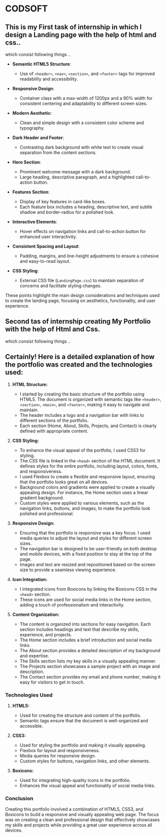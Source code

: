 # CODSOFT
## This is my First task of internship in which I design a Landing page with the help of html and css..

which consist following things ..

- **Semantic HTML5 Structure**: 
  - Use of `<header>`, `<nav>`, `<section>`, and `<footer>` tags for improved readability and accessibility.

- **Responsive Design**: 
  - Container class with a max-width of 1200px and a 90% width for consistent centering and adaptability to different screen sizes.

- **Modern Aesthetic**: 
  - Clean and simple design with a consistent color scheme and typography.

- **Dark Header and Footer**: 
  - Contrasting dark background with white text to create visual separation from the content sections.

- **Hero Section**: 
  - Prominent welcome message with a dark background.
  - Large heading, descriptive paragraph, and a highlighted call-to-action button.

- **Features Section**: 
  - Display of key features in card-like boxes.
  - Each feature box includes a heading, descriptive text, and subtle shadow and border-radius for a polished look.

- **Interactive Elements**: 
  - Hover effects on navigation links and call-to-action button for enhanced user interactivity.

- **Consistent Spacing and Layout**: 
  - Padding, margins, and line-height adjustments to ensure a cohesive and easy-to-read layout.

- **CSS Styling**: 
  - External CSS file (`LandingPage.css`) to maintain separation of concerns and facilitate styling changes.

These points highlight the main design considerations and techniques used to create the landing page, focusing on aesthetics, functionality, and user experience.


## Second tas of internship creating My Portfolio with the help of Html and Css.

which consist following things ..

## Certainly! Here is a detailed explanation of how the portfolio was created and the technologies used:



1. **HTML Structure:**
   - I started by creating the basic structure of the portfolio using HTML5. The document is organized with semantic tags like `<header>`, `<section>`, `<main>`, and `<footer>`, making it easy to navigate and maintain.
   - The header includes a logo and a navigation bar with links to different sections of the portfolio.
   - Each section (Home, About, Skills, Projects, and Contact) is clearly defined with appropriate content.

2. **CSS Styling:**
   - To enhance the visual appeal of the portfolio, I used CSS3 for styling.
   - The CSS file is linked in the `<head>` section of the HTML document. It defines styles for the entire portfolio, including layout, colors, fonts, and responsiveness.
   - I used Flexbox to create a flexible and responsive layout, ensuring that the portfolio looks great on all devices.
   - Background colors and gradients were applied to create a visually appealing design. For instance, the Home section uses a linear gradient background.
   - Custom styles were applied to various elements, such as the navigation links, buttons, and images, to make the portfolio look polished and professional.

3. **Responsive Design:**
   - Ensuring that the portfolio is responsive was a key focus. I used media queries to adjust the layout and styles for different screen sizes.
   - The navigation bar is designed to be user-friendly on both desktop and mobile devices, with a fixed position to stay at the top of the page.
   - Images and text are resized and repositioned based on the screen size to provide a seamless viewing experience.

4. **Icon Integration:**
   - I integrated icons from Boxicons by linking the Boxicons CSS in the `<head>` section.
   - These icons are used for social media links in the Home section, adding a touch of professionalism and interactivity.

5. **Content Organization:**
   - The content is organized into sections for easy navigation. Each section includes headings and text that describe my skills, experience, and projects.
   - The Home section includes a brief introduction and social media links.
   - The About section provides a detailed description of my background and expertise.
   - The Skills section lists my key skills in a visually appealing manner.
   - The Projects section showcases a sample project with an image and description.
   - The Contact section provides my email and phone number, making it easy for visitors to get in touch.

### Technologies Used

1. **HTML5:**
   - Used for creating the structure and content of the portfolio.
   - Semantic tags ensure that the document is well-organized and accessible.

2. **CSS3:**
   - Used for styling the portfolio and making it visually appealing.
   - Flexbox for layout and responsiveness.
   - Media queries for responsive design.
   - Custom styles for buttons, navigation links, and other elements.

3. **Boxicons:**
   - Used for integrating high-quality icons in the portfolio.
   - Enhances the visual appeal and functionality of social media links.

### Conclusion

Creating this portfolio involved a combination of HTML5, CSS3, and Boxicons to build a responsive and visually appealing web page. The focus was on creating a clean and professional design that effectively showcases my skills and projects while providing a great user experience across all devices.

